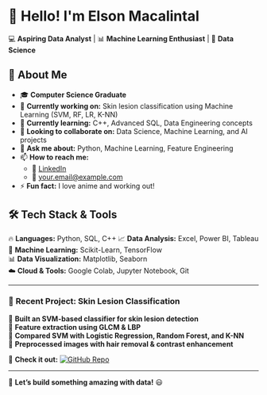 <!--
**LSNMCLNTL/LSNMCLNTL** is a ✨ _special_ ✨ repository because its `README.md` (this file) appears on your GitHub profile.
-->

# 👋 Hello! I'm Elson Macalintal  

💻 **Aspiring Data Analyst** | 📊 **Machine Learning Enthusiast** | 🤖 **Data Science**  

## 🚀 About Me  
- 🎓 **Computer Science Graduate**  
- 🔭 **Currently working on:** Skin lesion classification using Machine Learning (SVM, RF, LR, K-NN)  
- 🌱 **Currently learning:** C++, Advanced SQL, Data Engineering concepts  
- 👯 **Looking to collaborate on:** Data Science, Machine Learning, and AI projects  
- 💬 **Ask me about:** Python, Machine Learning, Feature Engineering  
- 📫 **How to reach me:**  
  - 🔗 [LinkedIn](your_linkedin_profile)  
  - 📧 your.email@example.com  
- ⚡ **Fun fact:** I love anime and working out!  

## 🛠 Tech Stack & Tools  
🔥 **Languages:** Python, SQL, C++
📈 **Data Analysis:** Excel, Power BI, Tableau  
🧠 **Machine Learning:** Scikit-Learn, TensorFlow  
📊 **Data Visualization:** Matplotlib, Seaborn  
☁️ **Cloud & Tools:** Google Colab, Jupyter Notebook, Git  

---

### 📌 **Recent Project: Skin Lesion Classification**  
🔹 **Built an SVM-based classifier for skin lesion detection**  
🔹 **Feature extraction using GLCM & LBP**  
🔹 **Compared SVM with Logistic Regression, Random Forest, and K-NN**  
🔹 **Preprocessed images with hair removal & contrast enhancement**  

🔗 **Check it out:** [![GitHub Repo](https://img.shields.io/badge/GitHub-Repo-blue?style=flat&logo=github)]([your_project_repo_link](https://github.com/LSNMCLNTL/Skin-Lesion-Classification-using-ML))  

---

🚀 **Let’s build something amazing with data!** 😃  
